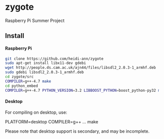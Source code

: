 zygote
======

Raspberry Pi Summer Project

## Install 

#### Raspberry Pi

```bash
git clone https://github.com/heidi-ann/zygote
sudo apt-get install libx11-dev gdebi
wget http://people.ds.cam.ac.uk/ajn44/files/libsdl2_2.0.3-1_armhf.deb
sudo gdebi libsdl2_2.0.3-1_armhf.deb 
cd zygote/src
COMPILER=g++-4.7 make
cd python_embed
COMPILER=g++-4.7 PYTHON_VERSION=3.2 LIBBOOST_PYTHON=boost_python-py32 make
```

#### Desktop

For compiling on desktop, use:

  PLATFORM=desktop COMPILER=g++ ... make

Please note that desktop support is secondary, and may be incomplete.
